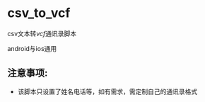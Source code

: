 csv_to_vcf
==========

csv文本转*vcf*通讯录脚本

android与ios通用

注意事项:
--------
* 该脚本只设置了姓名电话等，如有需求，需定制自己的通讯录格式
